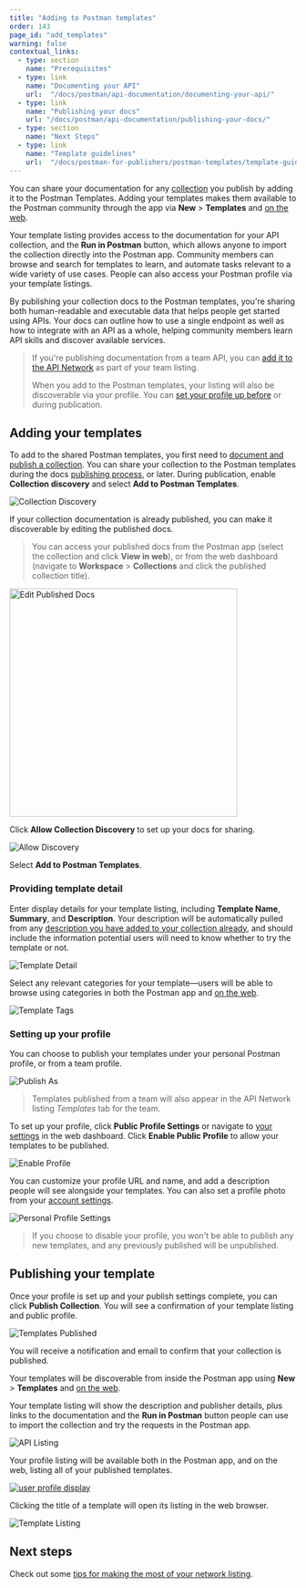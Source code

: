 ```yaml
---
title: "Adding to Postman templates"
order: 143
page_id: "add_templates"
warning: false
contextual_links:
  - type: section
    name: "Prerequisites"
  - type: link
    name: "Documenting your API"
    url:  "/docs/postman/api-documentation/documenting-your-api/"
  - type: link
    name: "Publishing your docs"
    url: "/docs/postman/api-documentation/publishing-your-docs/"
  - type: section
    name: "Next Steps"
  - type: link
    name: "Template guidelines"
    url:  "/docs/postman-for-publishers/postman-templates/template-guidelines/"
---
```


You can share your documentation for any [collection](/docs/postman/collections/intro-to-collections/) you publish by adding it to the Postman Templates. Adding your templates makes them available to the Postman community through the app via __New__ &gt; __Templates__ and [on the web](https://explore.postman.com/templates).

Your template listing provides access to the documentation for your API collection, and the __Run in Postman__ button, which allows anyone to import the collection directly into the Postman app. Community members can browse and search for templates to learn, and automate tasks relevant to a wide variety of use cases. People can also access your Postman profile via your template listings.

By publishing your collection docs to the Postman templates, you're sharing both human-readable and executable data that helps people get started using APIs. Your docs can outline how to use a single endpoint as well as how to integrate with an API as a whole, helping community members learn API skills and discover available services.

> If you're publishing documentation from a team API, you can [add it to the API Network](/docs/postman-for-publishers/api-network/add-api-network/) as part of your team listing.
>
> When you add to the Postman templates, your listing will also be discoverable via your profile. You can [set your profile up before](#setting-up-your-profile) or during publication.

## Adding your templates

To add to the shared Postman templates, you first need to [document and publish a collection](/docs/postman/api-documentation/documenting-your-api/). You can share your collection to the Postman templates during the docs [publishing process](/docs/postman/api-documentation/publishing-your-docs/), or later. During publication, enable __Collection discovery__ and select __Add to Postman Templates__.

![Collection Discovery](https://assets.postman.com/postman-docs/discovery-switch-template.jpg)

If your collection documentation is already published, you can make it discoverable by editing the published docs.

> You can access your published docs from the Postman app (select the collection and click __View in web__), or from the web dashboard (navigate to __Workspace__ &gt; __Collections__ and click the published collection title).

<img alt="Edit Published Docs" src="https://assets.postman.com/postman-docs/edit-published.jpg" width="400px"/>

Click __Allow Collection Discovery__ to set up your docs for sharing.

![Allow Discovery](https://assets.postman.com/postman-docs/allow-discovery.jpg)

Select __Add to Postman Templates__.

### Providing template detail

Enter display details for your template listing, including __Template Name__, __Summary__, and __Description__. Your description will be automatically pulled from any [description you have added to your collection already](/docs/postman/api-documentation/authoring-your-documentation/), and should include the information potential users will need to know whether to try the template or not.

![Template Detail](https://assets.postman.com/postman-docs/template-publish-detail.jpg)

Select any relevant categories for your template—users will be able to browse using categories in both the Postman app and [on the web](https://explore.postman.com).

![Template Tags](https://assets.postman.com/postman-docs/template-tags.jpg)

### Setting up your profile

You can choose to publish your templates under your personal Postman profile, or from a team profile.

![Publish As](https://assets.postman.com/postman-docs/publish-as.jpg)

> Templates published from a team will also appear in the API Network listing _Templates_ tab for the team.

To set up your profile, click __Public Profile Settings__ or navigate to [your settings](https://go.postman.co/settings/me/public) in the web dashboard. Click __Enable Public Profile__ to allow your templates to be published.

![Enable Profile](https://assets.postman.com/postman-docs/enable-personal-profile.jpg)

You can customize your profile URL and name, and add a description people will see alongside your templates. You can also set a profile photo from your [account settings](https://go.postman.co/settings/me).

![Personal Profile Settings](https://assets.postman.com/postman-docs/personal-profile-settings.jpg)

> If you choose to disable your profile, you won't be able to publish any new templates, and any previously published will be unpublished.

## Publishing your template

Once your profile is set up and your publish settings complete, you can click __Publish Collection__. You will see a confirmation of your template listing and public profile.

![Templates Published](https://assets.postman.com/postman-docs/templates-published.jpg)

You will receive a notification and email to confirm that your collection is published.

Your templates will be discoverable from inside the Postman app using __New__ &gt; __Templates__ and [on the web](https://explore.postman.com/templates).

Your template listing will show the description and publisher details, plus links to the documentation and the __Run in Postman__ button people can use to import the collection and try the requests in the Postman app.

![API Listing](https://assets.postman.com/postman-docs/api-listing-template.jpg)

Your profile listing will be available both in the Postman app, and on the web, listing all of your published templates.

[![user profile display](https://assets.postman.com/postman-docs/api-network/api-network-user-profile-display.png)](https://assets.postman.com/postman-docs/api-network/api-network-user-profile-display.png)

Clicking the title of a template will open its listing in the web browser.

![Template Listing](https://assets.postman.com/postman-docs/template-listing-personal.jpg)

## Next steps

Check out some [tips for making the most of your network listing](/docs/postman-for-publishers/api-network/template-guidelines/).
